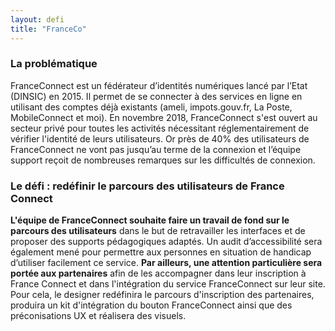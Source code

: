 ```yaml
---
layout: defi
title: "FranceCo"
---
```


### La problématique

FranceConnect est un fédérateur d’identités numériques lancé par l’Etat (DINSIC) en 2015. Il permet de se connecter à des services en ligne en utilisant des comptes déjà existants (ameli, impots.gouv.fr, La Poste, MobileConnect et moi). En novembre 2018, FranceConnect s'est ouvert au secteur privé pour toutes les activités nécessitant réglementairement de vérifier l'identité de leurs utilisateurs.
Or près de 40% des utilisateurs de FranceConnect ne vont pas jusqu’au terme de la connexion et l’équipe support reçoit de nombreuses remarques sur les difficultés de connexion.

### Le défi : redéfinir le parcours des utilisateurs de France Connect

**L'équipe de FranceConnect souhaite faire un travail de fond sur le parcours des utilisateurs** dans le but de retravailler les interfaces et de proposer des supports pédagogiques adaptés. Un audit d’accessibilité sera également mené pour permettre aux personnes en situation de handicap d’utiliser facilement ce service.
**Par ailleurs, une attention particulière sera portée aux partenaires** afin de les accompagner dans leur inscription à France Connect et dans l'intégration du service FranceConnect sur leur site. Pour cela, le designer redéfinira le parcours d'inscription des partenaires, produira un kit d'intégration du bouton FranceConnect ainsi que des préconisations UX et réalisera des visuels.
